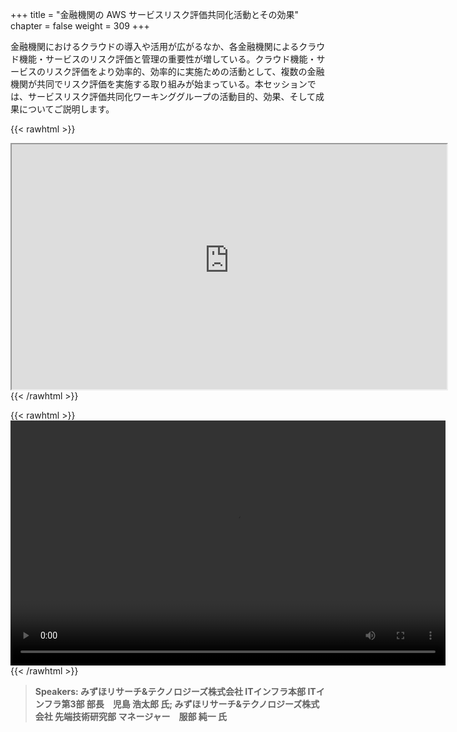 +++
title = "金融機関の AWS サービスリスク評価共同化活動とその効果"
chapter = false
weight = 309
+++

金融機関におけるクラウドの導入や活用が広がるなか、各金融機関によるクラウド機能・サービスのリスク評価と管理の重要性が増している。クラウド機能・サービスのリスク評価をより効率的、効率的に実施ための活動として、複数の金融機関が共同でリスク評価を実施する取り組みが始まっている。本セッションでは、サービスリスク評価共同化ワーキンググループの活動目的、効果、そして成果についてご説明します。

{{< rawhtml >}}
<iframe src="https://awssecurityroadshowjapan2021.s3.ap-northeast-1.amazonaws.com/OnDemandTracks/fin_track_4.pdf" width="696" height="392"></iframe>
{{< /rawhtml >}}

{{< rawhtml >}}
<video width="696" height="392" controls>
  <source src="https://awssecurityroadshowjapan2021.s3.ap-northeast-1.amazonaws.com/OnDemandTracks/fin_track_4.mp4" type="video/mp4">
  Your browser doesn't support video.
</video>
{{< /rawhtml >}}

>  **Speakers: みずほリサーチ&テクノロジーズ株式会社 ITインフラ本部 ITインフラ第3部 部長　児島 浩太郎 氏; みずほリサーチ&テクノロジーズ株式会社 先端技術研究部 マネージャー　服部 純一 氏** 

